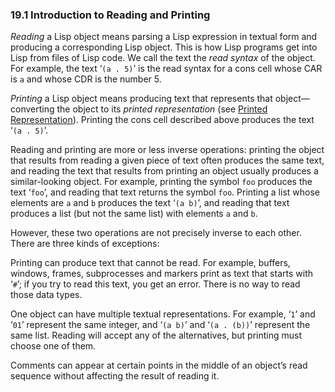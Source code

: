 

### 19.1 Introduction to Reading and Printing

*Reading* a Lisp object means parsing a Lisp expression in textual form and producing a corresponding Lisp object. This is how Lisp programs get into Lisp from files of Lisp code. We call the text the *read syntax* of the object. For example, the text ‘`(a . 5)`’ is the read syntax for a cons cell whose CAR is `a` and whose CDR is the number 5.

*Printing* a Lisp object means producing text that represents that object—converting the object to its *printed representation* (see [Printed Representation](Printed-Representation.html)). Printing the cons cell described above produces the text ‘`(a . 5)`’.

Reading and printing are more or less inverse operations: printing the object that results from reading a given piece of text often produces the same text, and reading the text that results from printing an object usually produces a similar-looking object. For example, printing the symbol `foo` produces the text ‘`foo`’, and reading that text returns the symbol `foo`. Printing a list whose elements are `a` and `b` produces the text ‘`(a b)`’, and reading that text produces a list (but not the same list) with elements `a` and `b`.

However, these two operations are not precisely inverse to each other. There are three kinds of exceptions:

Printing can produce text that cannot be read. For example, buffers, windows, frames, subprocesses and markers print as text that starts with ‘`#`’; if you try to read this text, you get an error. There is no way to read those data types.

One object can have multiple textual representations. For example, ‘`1`’ and ‘`01`’ represent the same integer, and ‘`(a b)`’ and ‘`(a . (b))`’ represent the same list. Reading will accept any of the alternatives, but printing must choose one of them.

Comments can appear at certain points in the middle of an object’s read sequence without affecting the result of reading it.
